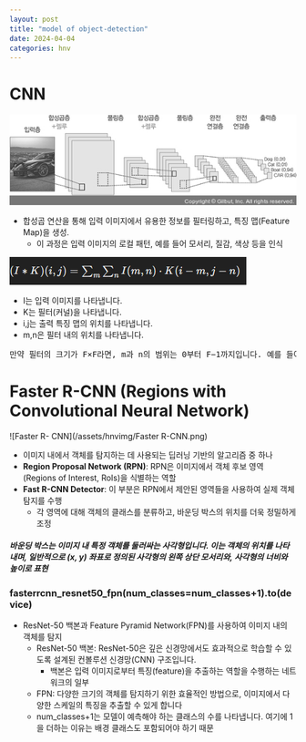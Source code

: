 ```yaml
---
layout: post
title: "model of object-detection"
date: 2024-04-04
categories: hnv
---
```


# CNN
![CNN](/assets/hnvimg/cnn.png)  
-  합성곱 연산을 통해 입력 이미지에서 유용한 정보를 필터링하고, 특징 맵(Feature Map)을 생성.  
    - 이 과정은 입력 이미지의 로컬 패턴, 예를 들어 모서리, 질감, 색상 등을 인식  

![CNN Formula](/assets/hnvimg/cnn_formula.png)  
- I는 입력 이미지를 나타냅니다.
- K는 필터(커널)을 나타냅니다.
- i,j는 출력 특징 맵의 위치를 나타냅니다.
- m,n은 필터 내의 위치를 나타냅니다.
<pre>
만약 필터의 크기가 F×F라면, m과 n의 범위는 0부터 F−1까지입니다. 예를 들어, 3×3 크기의 필터를 사용한다면, m과 n은 각각 0,1,2의 값을 갖게 됩니다
</pre>  

# Faster R-CNN (Regions with Convolutional Neural Network)  
![Faster R- CNN](/assets/hnvimg/Faster R-CNN.png)  
- 이미지 내에서 객체를 탐지하는 데 사용되는 딥러닝 기반의 알고리즘 중 하나
- **Region Proposal Network (RPN)**: RPN은 이미지에서 객체 후보 영역(Regions of Interest, RoIs)을 식별하는 역할
- **Fast R-CNN Detector**: 이 부분은 RPN에서 제안된 영역들을 사용하여 실제 객체 탐지를 수행
    - 각 영역에 대해 객체의 클래스를 분류하고, 바운딩 박스의 위치를 더욱 정밀하게 조정  

##### *바운딩 박스는 이미지 내 특정 객체를 둘러싸는 사각형입니다. 이는 객체의 위치를 나타내며, 일반적으로 (x, y) 좌표로 정의된 사각형의 왼쪽 상단 모서리와, 사각형의 너비와 높이로 표현*
### fasterrcnn_resnet50_fpn(num_classes=num_classes+1).to(device)
- ResNet-50 백본과 Feature Pyramid Network(FPN)를 사용하여 이미지 내의 객체를 탐지
    - ResNet-50 백본: ResNet-50은 깊은 신경망에서도 효과적으로 학습할 수 있도록 설계된 컨볼루션 신경망(CNN) 구조입니다.
        - 백본은 입력 이미지로부터 특징(feature)을 추출하는 역할을 수행하는 네트워크의 일부
    - FPN: 다양한 크기의 객체를 탐지하기 위한 효율적인 방법으로, 이미지에서 다양한 스케일의 특징을 추출할 수 있게 합니다
    - num_classes+1는 모델이 예측해야 하는 클래스의 수를 나타냅니다. 여기에 1을 더하는 이유는 배경 클래스도 포함되어야 하기 때문


